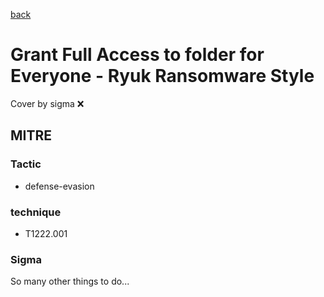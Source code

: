 [back](../index.md)
# Grant Full Access to folder for Everyone - Ryuk Ransomware Style
Cover by sigma :x: 

## MITRE
### Tactic
  - defense-evasion

### technique
  - T1222.001

### Sigma

 So many other things to do...